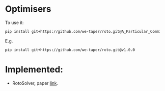 # Optimisers

To use it:

```bash
pip install git+https://github.com/we-taper/roto.git@A_Particular_Commit_Or_Brach_Or_Tag
```

E.g.

```bash
pip install git+https://github.com/we-taper/roto.git@v1.0.0
```
# Implemented:

- RotoSolver, paper [link](https://arxiv.org/abs/1903.12166).

